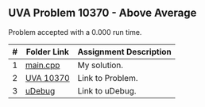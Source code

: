 ## UVA Problem 10370 - Above Average

Problem accepted with a 0.000 run time.

|  #  | Folder Link | Assignment Description |
| :-: | ----------- | ---------------------- |
| 1  |  [main.cpp](https://github.com/aelious/4883-Prog-Tech/blob/main/Assignments/A05/UVA%20Problems/10370/main.cpp) | My solution.  |
| 2  | [UVA 10370](https://onlinejudge.org/index.php?option=onlinejudge&Itemid=8&page=show_problem&problem=1311)  |  Link to Problem. |
| 3  | [uDebug](https://www.udebug.com/UVa/10370)  |  Link to uDebug. |




